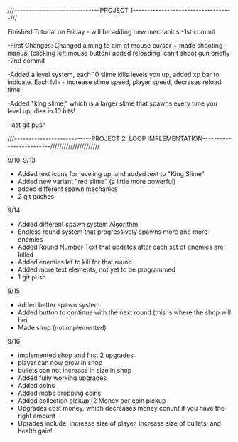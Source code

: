 ///------------------------------PROJECT 1-----------------------------------///

Finished Tutorial on Friday - will be adding new mechanics
-1st commit

-First Changes: Changed aiming to aim at mouse cursor + made shooting manual (clicking left mouse button)
added reloading, can't shoot gun briefly
-2nd commit

-Added a level system, each 10 slime kills levels you up, added xp bar to indicate.
Each lvl++ increase slime speed, player speed, decrases reload time.

-Added "king slime," which is a larger slime that spawns every time you level up, dies in 10 hits!

-last git push



///---------------------------PROJECT 2: LOOP IMPLEMENTATION-------------------------//////////////////////


9/10-9/13
- Added text icons for leveling up, and added text to "King Slime"
- Added new variant "red slime" (a little more powerful)
- added different spawn mechanics
- 2 git pushes

9/14
- Added different spawn system Algorithm
- Endless round system that progressively spawns more and more enemies
- Added Round Number Text that updates after each set of enemies are killed
- Added enemies lef to kill for that round
- Added more text elements, not yet to be programmed
- 1 git push

9/15
- added better spawn system
- Added button to continue with the next round (this is where the shop will be)
- Made shop (not implemented)

9/16
- implemented shop and first 2 upgrades
- player can now grow in shop
- bullets can not increase in size in shop
- Added fully working upgrades
- Added coins
- Added mobs dropping coins
- Added collection pickup (2 Money per coin pickup
- Upgrades cost money, which decreases money conunt if you have the right amount
- Uprades include: increase size of player, increase size of bullets, and health gain!



